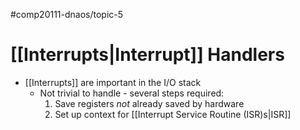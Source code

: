 #comp20111-dnaos/topic-5 
# [[Interrupts|Interrupt]] Handlers

- [[Interrupts]] are important in the I/O stack
	- Not trivial to handle - several steps required:
		1) Save registers *not* already saved by hardware
		2) Set up context for [[Interrupt Service Routine (ISR)s|ISR]] 